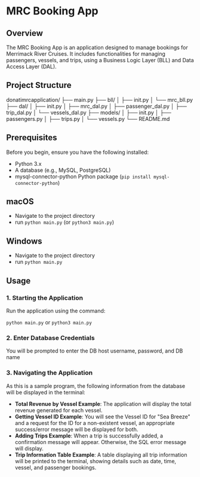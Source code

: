 # MRC Booking App

## Overview

The MRC Booking App is an application designed to manage bookings for Merrimack River Cruises. It includes functionalities for managing passengers, vessels, and trips, using a Business Logic Layer (BLL) and Data Access Layer (DAL).

## Project Structure

donatimrcapplication/
├── main.py
├── bll/
│ ├── init.py
│ └── mrc_bll.py
├── dal/
│ ├── init.py
│ ├── mrc_dal.py
│ ├── passenger_dal.py
│ ├── trip_dal.py
│ └── vessels_dal.py
├── models/
│ ├── init.py
│ ├── passengers.py
│ ├── trips.py
│ └── vessels.py
└── README.md

## Prerequisites

Before you begin, ensure you have the following installed:

- Python 3.x
- A database (e.g., MySQL, PostgreSQL)
- mysql-connector-python Python package (`pip install mysql-connector-python`)

## macOS

- Navigate to the project directory
- run `python main.py` (or `python3 main.py`)

## Windows

- Navigate to the project directory 
- run `python main.py`

## Usage

### 1. Starting the Application

Run the application using the command:

`python main.py` or `python3 main.py`

### 2. Enter Database Credentials

You will be prompted to enter the DB host username, password, and DB name

### 3. Navigating the Application

As this is a sample program, the following information from the database will be displayed in the terminal:

- **Total Revenue by Vessel Example**: The application will display the total revenue generated for each vessel.
- **Getting Vessel ID Example**: You will see the Vessel ID for "Sea Breeze" and a request for the ID for a non-existent vessel, an appropriate success/error message will be displayed for both. 
- **Adding Trips Example**: When a trip is successfully added, a confirmation message will appear. Otherwise, the SQL error message will display.
- **Trip Information Table Example**: A table displaying all trip information will be printed to the terminal, showing details such as date, time, vessel, and passenger bookings.
